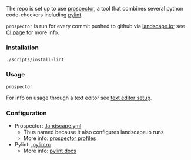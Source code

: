 The repo is set up to use [prospector](http://prospector.landscape.io/en/master/index.html), a tool that combines several python code-checkers including [pylint](http://www.pylint.org/).

`prospector` is run for every commit pushed to github via [landscape.io](https://landscape.io/github/aisapatino/sjfnw); see [CI page](../workflow/continuous-integration.md) for more info.

### Installation

`./scripts/install-lint`

### Usage

`prospector`

For info on usage through a text editor see [text editor setup](text-editor-setup.md).

### Configuration

- Prospector: [.landscape.yml](https://github.com/aisapatino/sjfnw/blob/master/.landscape.yml)
    - Thus named because it also configures landscape.io runs
    - More info: [prospector profiles](http://prospector.landscape.io/en/master/profiles.html#builtin-profiles)
- Pylint: [.pylintrc](https://github.com/aisapatino/sjfnw/blob/master/.pylintrc)
    - More info: [pylint docs](http://docs.pylint.org/features.html)
